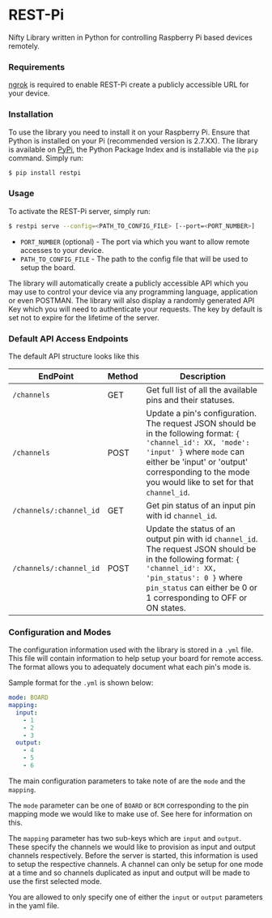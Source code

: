 # REST-Pi

Nifty Library written in Python for controlling Raspberry Pi based devices remotely.

### Requirements

[ngrok](https://ngrok.com/) is required to enable REST-Pi create a publicly accessible URL for your device.

### Installation

To use the library you need to install it on your Raspberry Pi. Ensure that Python is installed on your Pi (recommended version is 2.7.XX). The library is available on [PyPi](https://pypi.python.org/pypi), the Python Package Index and is installable via the `pip` command. Simply run:

```sh
$ pip install restpi
```

### Usage

To activate the REST-Pi server, simply run:

```sh
$ restpi serve --config=<PATH_TO_CONFIG_FILE> [--port=<PORT_NUMBER>]
```

- `PORT_NUMBER` (optional) - The port via which you want to allow remote accesses to your device.
- `PATH_TO_CONFIG_FILE` - The path to the config file that will be used to setup the board.

The library will automatically create a publicly accessible API which you may use to control your device via any programming language, application or even POSTMAN. The library will also display a randomly generated API Key which you will need to authenticate your requests. The key by default is set not to expire for the lifetime of the server.

### Default API Access Endpoints

The default API structure looks like this

| EndPoint  | Method | Description |
| ------------- | ------------- | ------------- |
| `/channels`  | GET  | Get full list of all the available pins and their statuses. |
| `/channels`  | POST  | Update a pin's configuration. The request JSON should be in the following format: `{ 'channel_id': XX, 'mode': 'input' }` where `mode` can either be 'input' or 'output' corresponding to the mode you would like to set for that `channel_id`. |
| `/channels/:channel_id`  | GET  | Get pin status of an input pin with id `channel_id`. |
| `/channels/:channel_id`  | POST  | Update the status of an output pin with id `channel_id`. The request JSON should be in the following format: `{ 'channel_id': XX, 'pin_status': 0 }` where `pin_status` can either be 0 or 1 corresponding to OFF or ON states. |

### Configuration and Modes

The configuration information used with the library is stored in a `.yml` file. This file will contain information to help setup your board for remote access. The format allows you to adequately document what each pin's mode is.

Sample format for the `.yml` is shown below:

```yaml
mode: BOARD
mapping:
  input:
    - 1
    - 2
    - 3
  output:
    - 4
    - 5
    - 6
```

The main configuration parameters to take note of are the `mode` and the `mapping`.

The `mode` parameter can be one of `BOARD` or `BCM` corresponding to the pin mapping mode we would like to make use of. See here for information on this.

The `mapping` parameter has two sub-keys which are `input` and `output`. These specify the channels we would like to provision as input and output channels respectively. Before the server is started, this information is used to setup the respective channels. A channel can only be setup for one mode at a time and so channels duplicated as input and output will be made to use the first selected mode.

You are allowed to only specify one of either the `input` or `output` parameters in the yaml file.
